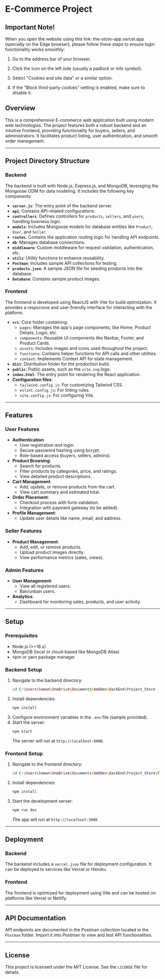 # E-Commerce Project

## Important Note!

When you open the website using this link: the-store-app.vercel.app (specially on the Edge browser), please follow these steps to ensure login functionality works smoothly:

1. Go to the address bar of your browser.

2. Click the icon on the left side (usually a padlock or info symbol).

3. Select "Cookies and site data" or a similar option.

4. If the "Block third-party cookies" setting is enabled, make sure to disable it.

## Overview

This is a comprehensive E-commerce web application built using modern web technologies. The project features both a robust backend and an intuitive frontend, providing functionality for buyers, sellers, and administrators. It facilitates product listing, user authentication, and smooth order management.

---

## Project Directory Structure

### Backend

The backend is built with Node.js, Express.js, and MongoDB, leveraging the Mongoose ODM for data modeling. It includes the following key components:

- **`server.js`**: The entry point of the backend server.
- **`api`**: Contains API-related configurations.
- **`controllers`**: Defines controllers for `products`, `sellers`, and `users`, handling business logic.
- **`models`**: Includes Mongoose models for database entities like `Product`, `User`, and `Seller`.
- **`routes`**: Contains the application routing logic for handling API endpoints.
- **`db`**: Manages database connections.
- **`middleware`**: Custom middleware for request validation, authentication, etc.
- **`utils`**: Utility functions to enhance reusability.
- **`Postman`**: Includes sample API collections for testing.
- **`products.json`**: A sample JSON file for seeding products into the database.
- **`Database`**: Contains sample product images.

### Frontend

The frontend is developed using ReactJS with Vite for build optimization. It provides a responsive and user-friendly interface for interacting with the platform.

- **`src`**: Core folder containing:
  - `pages`: Manages the app's page components, like Home, Product Details, Login, etc.
  - `components`: Reusable UI components like Navbar, Footer, and Product Cards.
  - `assets`: Includes images and icons used throughout the project.
  - `functions`: Contains helper functions for API calls and other utilities.
  - `context`: Implements Context API for state management.
- **`dist`**: Distribution folder for the production build.
- **`public`**: Public assets, such as the `vite.svg` logo.
- **`index.html`**: The entry point for rendering the React application.
- **Configuration files**:
  - `tailwind.config.js`: For customizing Tailwind CSS.
  - `eslint.config.js`: For linting rules.
  - `vite.config.js`: For configuring Vite.

---

## Features

### User Features

- **Authentication**:
  - User registration and login.
  - Secure password hashing using bcrypt.
  - Role-based access (buyers, sellers, admins).
- **Product Browsing**:
  - Search for products.
  - Filter products by categories, price, and ratings.
  - View detailed product descriptions.
- **Cart Management**:
  - Add, update, or remove products from the cart.
  - View cart summary and estimated total.
- **Order Placement**:
  - Checkout process with form validation.
  - Integration with payment gateway (to be added).
- **Profile Management**:
  - Update user details like name, email, and address.

### Seller Features

- **Product Management**:
  - Add, edit, or remove products.
  - Upload product images directly.
  - View performance metrics (sales, views).

### Admin Features

- **User Management**:
  - View all registered users.
  - Ban/unban users.
- **Analytics**:
  - Dashboard for monitoring sales, products, and user activity.

---

## Setup

### Prerequisites

- Node.js (>=16.x)
- MongoDB (local or cloud-based like MongoDB Atlas)
- npm or yarn package manager

### Backend Setup

1. Navigate to the backend directory:
   ```bash
   cd C:\Users\heman\OneDrive\Documents\WebDev\BackEnd\Project_Store
   ```
2. Install dependencies:
   ```bash
   npm install
   ```
3. Configure environment variables in the `.env` file (sample provided).
4. Start the server:
   ```bash
   npm start
   ```
   The server will run at `http://localhost:8000`.

### Frontend Setup

1. Navigate to the frontend directory:
   ```bash
   cd C:\Users\heman\OneDrive\Documents\WebDev\BackEnd\Project_Store\Frontend
   ```
2. Install dependencies:
   ```bash
   npm install
   ```
3. Start the development server:
   ```bash
   npm run dev
   ```
   The app will run at `http://localhost:3000`.

---

## Deployment

### Backend

The backend includes a `vercel.json` file for deployment configuration. It can be deployed to services like Vercel or Heroku.

### Frontend

The frontend is optimized for deployment using Vite and can be hosted on platforms like Vercel or Netlify.

---

## API Documentation

API endpoints are documented in the Postman collection located in the `Postman` folder. Import it into Postman to view and test API functionalities.

---

## License

This project is licensed under the MIT License. See the `LICENSE` file for details.
